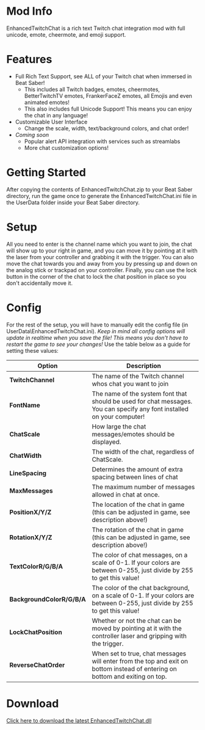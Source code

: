 # Mod Info
EnhancedTwitchChat is a rich text Twitch chat integration mod with full unicode, emote, cheermote, and emoji support.

# Features
- Full Rich Text Support, see ALL of your Twitch chat when immersed in Beat Saber!
  - This includes all Twitch badges, emotes, cheermotes, BetterTwitchTV emotes, FrankerFaceZ emotes, all Emojis and even animated emotes!
  - This also includes full Unicode Support! This means you can enjoy the chat in any language!
- Customizable User Interface
  - Change the scale, width, text/background colors, and chat order!
- *Coming soon*
  - Popular alert API integration with services such as streamlabs
  - More chat customization options!

# Getting Started
After copying the contents of EnhancedTwitchChat.zip to your Beat Saber directory, run the game once to generate the EnhancedTwitchChat.ini file in the UserData folder inside your Beat Saber directory.

# Setup
All you need to enter is the channel name which you want to join, the chat will show up to your right in game, and you can move it by pointing at it with the laser from your controller and grabbing it with the trigger. You can also move the chat towards you and away from you by pressing up and down on the analog stick or trackpad on your controller. Finally, you can use the lock button in the corner of the chat to lock the chat position in place so you don't accidentally move it.

# Config
For the rest of the setup, you will have to manually edit the config file (in UserData\EnhancedTwitchChat.ini).  *Keep in mind all config options will update in realtime when you save the file! This means you don't have to restart the game to see your changes!* Use the table below as a guide for setting these values:

| Option                     | Description                                                                                                                  |
|----------------------------|------------------------------------------------------------------------------------------------------------------------------|
| **TwitchChannel**          | The name of the Twitch channel whos chat you want to join                                                                    |
| **FontName**               | The name of the system font that should be used for chat messages. You can specify any font installed on your computer!      |
| **ChatScale**              | How large the chat messages/emotes should be displayed.                                                                      |
| **ChatWidth**              | The width of the chat, regardless of ChatScale.                                                                              |
| **LineSpacing**            | Determines the amount of extra spacing between lines of chat                                                                 |
| **MaxMessages**            | The maximum number of messages allowed in chat at once.                                                                      |
| **PositionX/Y/Z**          | The location of the chat in game (this can be adjusted in game, see description above!)                                      |
| **RotationX/Y/Z**          | The rotation of the chat in game (this can be adjusted in game, see description above!)                                      |
| **TextColorR/G/B/A**       | The color of chat messages, on a scale of 0-1. If your colors are between 0-255, just divide by 255 to get this value!       |
| **BackgroundColorR/G/B/A** | The color of the chat background, on a scale of 0-1. If your colors are between 0-255, just divide by 255 to get this value! |
| **LockChatPosition**       | Whether or not the chat can be moved by pointing at it with the controller laser and gripping with the trigger.              |
| **ReverseChatOrder**       | When set to true, chat messages will enter from the top and exit on bottom instead of entering on bottom and exiting on top. |

# Download
[Click here to download the latest EnhancedTwitchChat.dll](https://github.com/brian91292/BeatSaber-EnhancedTwitchChat/releases/latest)
